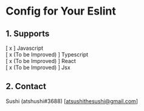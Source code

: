 # Config for Your Eslint

## 1. Supports
[ x ] Javascript <br />
[ x (To be Improved) ] Typescript <br />
[ x (To be Improved) ] React <br />
[ x (To be Improved) ] Jsx <br />

## 2. Contact
Sushi (atshushi#3688) [atsushithesushi@gmail.com]
